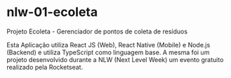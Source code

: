 # nlw-01-ecoleta
Projeto Ecoleta - Gerenciador de pontos de coleta de resíduos

Esta Aplicação utiliza React JS (Web), React Native (Mobile) e Node.js (Backend) e utiliza TypeScript como linguagem 
base. A mesma foi um projeto desenvolvido durante a NLW (Next Level Week) um evento gratuito realizado pela Rocketseat.

